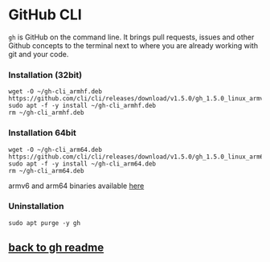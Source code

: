 # GitHub CLI
`gh` is GitHub on the command line. It brings pull requests, issues and other Github concepts to the terminal next to where you are already working with git and your code.

### Installation (32bit)
```
wget -O ~/gh-cli_armhf.deb https://github.com/cli/cli/releases/download/v1.5.0/gh_1.5.0_linux_armv6.deb
sudo apt -f -y install ~/gh-cli_armhf.deb
rm ~/gh-cli_armhf.deb
```
### Installation 64bit
```
wget -O ~/gh-cli_arm64.deb https://github.com/cli/cli/releases/download/v1.5.0/gh_1.5.0_linux_arm64.deb
sudo apt -f -y install ~/gh-cli_arm64.deb
rm ~/gh-cli_arm64.deb
```

armv6 and arm64 binaries available [here](https://github.com/cli/cli/releases/latest)

### Uninstallation
```
sudo apt purge -y gh
```

## [back to gh readme](https://github.com/Itai-Nelken/pi-bashscripts-files/tree/main/github-cli#github-cli)
